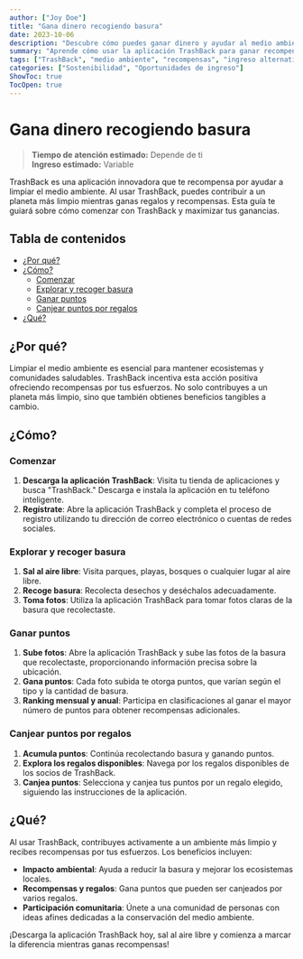 ```yaml
---
author: ["Joy Doe"]
title: "Gana dinero recogiendo basura"
date: 2023-10-06
description: "Descubre cómo puedes ganar dinero y ayudar al medio ambiente recolectando basura usando la aplicación TrashBack."
summary: "Aprende cómo usar la aplicación TrashBack para ganar recompensas recolectando y desechando basura, contribuyendo a un planeta más limpio."
tags: ["TrashBack", "medio ambiente", "recompensas", "ingreso alternativo"]
categories: ["Sostenibilidad", "Oportunidades de ingreso"]
ShowToc: true
TocOpen: true
---
```


# Gana dinero recogiendo basura

> **Tiempo de atención estimado:** Depende de ti  
> **Ingreso estimado:** Variable

TrashBack es una aplicación innovadora que te recompensa por ayudar a limpiar el medio ambiente. Al usar TrashBack, puedes contribuir a un planeta más limpio mientras ganas regalos y recompensas. Esta guía te guiará sobre cómo comenzar con TrashBack y maximizar tus ganancias.

## Tabla de contenidos
- [¿Por qué?](#por-qué)
- [¿Cómo?](#cómo)
  - [Comenzar](#comenzar)
  - [Explorar y recoger basura](#explorar-y-recoger-basura)
  - [Ganar puntos](#ganar-puntos)
  - [Canjear puntos por regalos](#canjear-puntos-por-regalos)
- [¿Qué?](#qué)

## ¿Por qué?

Limpiar el medio ambiente es esencial para mantener ecosistemas y comunidades saludables. TrashBack incentiva esta acción positiva ofreciendo recompensas por tus esfuerzos. No solo contribuyes a un planeta más limpio, sino que también obtienes beneficios tangibles a cambio.

## ¿Cómo?

### Comenzar

1. **Descarga la aplicación TrashBack**: Visita tu tienda de aplicaciones y busca "TrashBack." Descarga e instala la aplicación en tu teléfono inteligente.
2. **Regístrate**: Abre la aplicación TrashBack y completa el proceso de registro utilizando tu dirección de correo electrónico o cuentas de redes sociales.

### Explorar y recoger basura

1. **Sal al aire libre**: Visita parques, playas, bosques o cualquier lugar al aire libre.
2. **Recoge basura**: Recolecta desechos y deséchalos adecuadamente.
3. **Toma fotos**: Utiliza la aplicación TrashBack para tomar fotos claras de la basura que recolectaste.

### Ganar puntos

1. **Sube fotos**: Abre la aplicación TrashBack y sube las fotos de la basura que recolectaste, proporcionando información precisa sobre la ubicación.
2. **Gana puntos**: Cada foto subida te otorga puntos, que varían según el tipo y la cantidad de basura.
3. **Ranking mensual y anual**: Participa en clasificaciones al ganar el mayor número de puntos para obtener recompensas adicionales.

### Canjear puntos por regalos

1. **Acumula puntos**: Continúa recolectando basura y ganando puntos.
2. **Explora los regalos disponibles**: Navega por los regalos disponibles de los socios de TrashBack.
3. **Canjea puntos**: Selecciona y canjea tus puntos por un regalo elegido, siguiendo las instrucciones de la aplicación.

## ¿Qué?

Al usar TrashBack, contribuyes activamente a un ambiente más limpio y recibes recompensas por tus esfuerzos. Los beneficios incluyen:

- **Impacto ambiental**: Ayuda a reducir la basura y mejorar los ecosistemas locales.
- **Recompensas y regalos**: Gana puntos que pueden ser canjeados por varios regalos.
- **Participación comunitaria**: Únete a una comunidad de personas con ideas afines dedicadas a la conservación del medio ambiente.

¡Descarga la aplicación TrashBack hoy, sal al aire libre y comienza a marcar la diferencia mientras ganas recompensas!